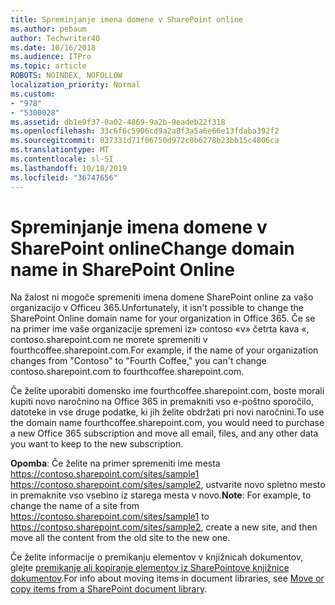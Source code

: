 ```yaml
---
title: Spreminjanje imena domene v SharePoint online
ms.author: pebaum
author: Techwriter40
ms.date: 10/16/2018
ms.audience: ITPro
ms.topic: article
ROBOTS: NOINDEX, NOFOLLOW
localization_priority: Normal
ms.custom:
- "978"
- "5300028"
ms.assetid: db1e9f37-0a02-4869-9a2b-9eadeb22f318
ms.openlocfilehash: 33c6f6c5906cd9a2a8f3a5a6e66e13fdaba392f2
ms.sourcegitcommit: 037331d71f06750d972c0b6278b23bb15c4806ca
ms.translationtype: MT
ms.contentlocale: sl-SI
ms.lasthandoff: 10/18/2019
ms.locfileid: "36747656"
---
```

# <a name="change-domain-name-in-sharepoint-online"></a><span data-ttu-id="6ca3e-102">Spreminjanje imena domene v SharePoint online</span><span class="sxs-lookup"><span data-stu-id="6ca3e-102">Change domain name in SharePoint Online</span></span>

<span data-ttu-id="6ca3e-103">Na žalost ni mogoče spremeniti imena domene SharePoint online za vašo organizacijo v Officeu 365.</span><span class="sxs-lookup"><span data-stu-id="6ca3e-103">Unfortunately, it isn't possible to change the SharePoint Online domain name for your organization in Office 365.</span></span> <span data-ttu-id="6ca3e-104">Če se na primer ime vaše organizacije spremeni iz» contoso «v» četrta kava «, contoso.sharepoint.com ne morete spremeniti v fourthcoffee.sharepoint.com.</span><span class="sxs-lookup"><span data-stu-id="6ca3e-104">For example, if the name of your organization changes from "Contoso" to "Fourth Coffee," you can't change contoso.sharepoint.com to fourthcoffee.sharepoint.com.</span></span>
  
<span data-ttu-id="6ca3e-105">Če želite uporabiti domensko ime fourthcoffee.sharepoint.com, boste morali kupiti novo naročnino na Office 365 in premakniti vso e-poštno sporočilo, datoteke in vse druge podatke, ki jih želite obdržati pri novi naročnini.</span><span class="sxs-lookup"><span data-stu-id="6ca3e-105">To use the domain name fourthcoffee.sharepoint.com, you would need to purchase a new Office 365 subscription and move all email, files, and any other data you want to keep to the new subscription.</span></span>
  
 <span data-ttu-id="6ca3e-106">**Opomba**: Če želite na primer spremeniti ime mesta https://contoso.sharepoint.com/sites/sample1 https://contoso.sharepoint.com/sites/sample2, ustvarite novo spletno mesto in premaknite vso vsebino iz starega mesta v novo.</span><span class="sxs-lookup"><span data-stu-id="6ca3e-106">**Note**: For example, to change the name of a site from https://contoso.sharepoint.com/sites/sample1 to https://contoso.sharepoint.com/sites/sample2, create a new site, and then move all the content from the old site to the new one.</span></span>
  
<span data-ttu-id="6ca3e-107">Če želite informacije o premikanju elementov v knjižnicah dokumentov, glejte [premikanje ali kopiranje elementov iz SharePointove knjižnice dokumentov](https://go.microsoft.com/fwlink/?linkid=2025831).</span><span class="sxs-lookup"><span data-stu-id="6ca3e-107">For info about moving items in document libraries, see [Move or copy items from a SharePoint document library](https://go.microsoft.com/fwlink/?linkid=2025831).</span></span>
  